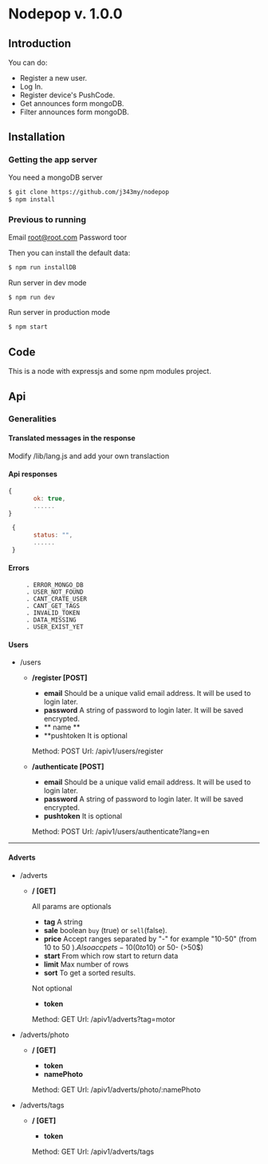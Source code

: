 # Nodepop v. 1.0.0
## Introduction

You can do:

 - Register a new user.
 - Log In.
 - Register device's PushCode.
 - Get announces form mongoDB.
 - Filter announces form mongoDB.


 
 ## Installation
 
 ### Getting the app server
 
You need a mongoDB server
 
 ```Bash
 $ git clone https://github.com/j343my/nodepop
 $ npm install
 ```
 ### Previous to running

Email root@root.com
Password toor

 Then you can install the default data:
 ```Bash
 $ npm run installDB
 ```
 
 
Run server in dev mode
 ```Bash
 $ npm run dev
 ```
 
 Run server in production mode
 ```Bash
 $ npm start
 ```

 ## Code

 This is a node with expressjs and some npm modules project.

 ## Api
 
 ### Generalities
 
 #### Translated messages in the response
 
Modify /lib/lang.js and add your own translaction
 
 #### Api responses

 ```Javascript Correct response
 {
 		ok: true,
 		......
 }
 ```
 ```Javascript Incorrect response
  {
  		status: "",
  		......
  }
  ```

 #### Errors

         . ERROR_MONGO_DB
         . USER_NOT_FOUND
         . CANT_CRATE_USER
         . CANT_GET_TAGS
         . INVALID_TOKEN
         . DATA_MISSING
         . USER_EXIST_YET

 #### Users
 
 + /users
 
 	+ **/register [POST]**
 	 	- **email** Should be a unique valid email address. It will be used to login later.
 	 	- **password** A string of password to login later. It will be saved encrypted.
		- ** name **
		- **pushtoken It is optional


		Method: POST
		Url: /apiv1/users/register


 	+ **/authenticate [POST]**
 	 	- **email** Should be a unique valid email address. It will be used to login later.
 	 	- **password** A string of password to login later. It will be saved encrypted.
		- **pushtoken** It is optional

		Method: POST
		Url: /apiv1/users/authenticate?lang=en

---

#### Adverts
 
 + /adverts
 
 	+ **/ [GET]**
 		
 		All params are optionals
 	 	- **tag** A string
 	 	- **sale** boolean `buy` (true) or `sell`(false).
 	 	- **price** Accept ranges separated by "-" for example "10-50" (from 10 to 50 $). Also accpets -10 (0 to 10$) or 50- (>50$)
		- **start** From which row start to return data
 	 	- **limit** Max number of rows
 	 	- **sort** To get a sorted results.


 	 	Not optional
 	 	- **token**

		Method: GET
		Url: /apiv1/adverts?tag=motor

+ /adverts/photo

 	+ **/ [GET]**


 	 	- **token**
 	 	- **namePhoto**

		Method: GET
		Url: /apiv1/adverts/photo/:namePhoto

+ /adverts/tags

 	+ **/ [GET]**


 	 	- **token**


		Method: GET
		Url: /apiv1/adverts/tags